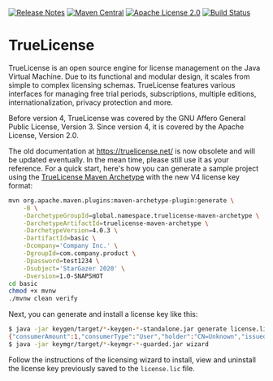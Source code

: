 [![Release Notes](https://img.shields.io/github/release/christian-schlichtherle/truelicense.svg)](https://github.com/christian-schlichtherle/truelicense/releases/latest)
[![Maven Central](https://img.shields.io/maven-central/v/global.namespace.truelicense/truelicense.svg)](http://search.maven.org/#search%7Cga%7C1%7Cg%3A%22global.namespace.truelicense%22) 
[![Apache License 2.0](https://img.shields.io/github/license/christian-schlichtherle/truelicense.svg)](https://www.apache.org/licenses/LICENSE-2.0)
[![Build Status](https://api.travis-ci.org/christian-schlichtherle/truelicense.svg)](https://travis-ci.org/christian-schlichtherle/truelicense)

# TrueLicense 

TrueLicense is an open source engine for license management on the Java Virtual Machine.
Due to its functional and modular design, it scales from simple to complex licensing schemas.
TrueLicense features various interfaces for managing free trial periods, subscriptions, multiple editions,
internationalization, privacy protection and more.

Before version 4, TrueLicense was covered by the GNU Affero General Public License, Version 3.
Since version 4, it is covered by the Apache License, Version 2.0.

The old documentation at https://truelicense.net/ is now obsolete and will be updated eventually.
In the mean time, please still use it as your reference.
For a quick start, here's how you can generate a sample project using the [TrueLicense Maven Archetype](https://github.com/christian-schlichtherle/truelicense-maven-archetype) with the new V4 license key format:

```bash
mvn org.apache.maven.plugins:maven-archetype-plugin:generate \
    -B \
    -DarchetypeGroupId=global.namespace.truelicense-maven-archetype \
    -DarchetypeArtifactId=truelicense-maven-archetype \
    -DarchetypeVersion=4.0.3 \
    -DartifactId=basic \
    -Dcompany='Company Inc.' \
    -DgroupId=com.company.product \
    -Dpassword=test1234 \
    -Dsubject='StarGazer 2020' \
    -Dversion=1.0-SNAPSHOT
cd basic
chmod +x mvnw
./mvnw clean verify
```

Next, you can generate and install a license key like this:

```bash
$ java -jar keygen/target/*-keygen-*-standalone.jar generate license.lic -output -
{"consumerAmount":1,"consumerType":"User","holder":"CN=Unknown","issued":1565085418292,"issuer":"CN=Company Inc.","subject":"StarGazer 2020"}
$ java -jar keymgr/target/*-keymgr-*-guarded.jar wizard
```

Follow the instructions of the licensing wizard to install, view and uninstall the license key previously saved to the
`license.lic` file.
